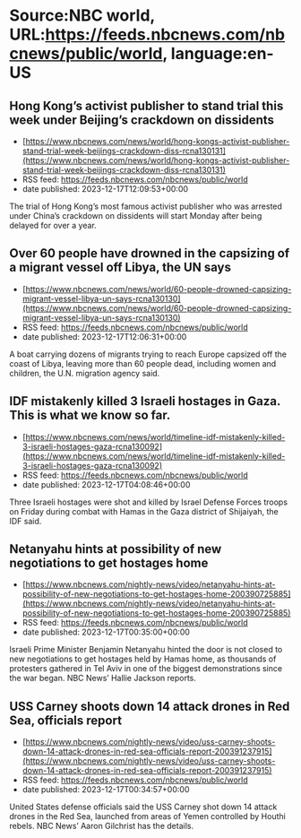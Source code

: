 # Source:NBC world, URL:https://feeds.nbcnews.com/nbcnews/public/world, language:en-US

## Hong Kong’s activist publisher to stand trial this week under Beijing’s crackdown on dissidents
 - [https://www.nbcnews.com/news/world/hong-kongs-activist-publisher-stand-trial-week-beijings-crackdown-diss-rcna130131](https://www.nbcnews.com/news/world/hong-kongs-activist-publisher-stand-trial-week-beijings-crackdown-diss-rcna130131)
 - RSS feed: https://feeds.nbcnews.com/nbcnews/public/world
 - date published: 2023-12-17T12:09:53+00:00

The trial of Hong Kong’s most famous activist publisher who was arrested under China’s crackdown on dissidents will start Monday after being delayed for over a year.

## Over 60 people have drowned in the capsizing of a migrant vessel off Libya, the UN says
 - [https://www.nbcnews.com/news/world/60-people-drowned-capsizing-migrant-vessel-libya-un-says-rcna130130](https://www.nbcnews.com/news/world/60-people-drowned-capsizing-migrant-vessel-libya-un-says-rcna130130)
 - RSS feed: https://feeds.nbcnews.com/nbcnews/public/world
 - date published: 2023-12-17T12:06:31+00:00

A boat carrying dozens of migrants trying to reach Europe capsized off the coast of Libya, leaving more than 60 people dead, including women and children, the U.N. migration agency said.

## IDF mistakenly killed 3 Israeli hostages in Gaza. This is what we know so far.
 - [https://www.nbcnews.com/news/world/timeline-idf-mistakenly-killed-3-israeli-hostages-gaza-rcna130092](https://www.nbcnews.com/news/world/timeline-idf-mistakenly-killed-3-israeli-hostages-gaza-rcna130092)
 - RSS feed: https://feeds.nbcnews.com/nbcnews/public/world
 - date published: 2023-12-17T04:08:46+00:00

Three Israeli hostages were shot and killed by Israel Defense Forces troops on Friday during combat with Hamas in the Gaza district of Shijaiyah, the IDF said.

## Netanyahu hints at possibility of new negotiations to get hostages home
 - [https://www.nbcnews.com/nightly-news/video/netanyahu-hints-at-possibility-of-new-negotiations-to-get-hostages-home-200390725885](https://www.nbcnews.com/nightly-news/video/netanyahu-hints-at-possibility-of-new-negotiations-to-get-hostages-home-200390725885)
 - RSS feed: https://feeds.nbcnews.com/nbcnews/public/world
 - date published: 2023-12-17T00:35:00+00:00

Israeli Prime Minister Benjamin Netanyahu hinted the door is not closed to new negotiations to get hostages held by Hamas home, as thousands of protesters gathered in Tel Aviv in one of the biggest demonstrations since the war began. NBC News’ Hallie Jackson reports.

## USS Carney shoots down 14 attack drones in Red Sea, officials report
 - [https://www.nbcnews.com/nightly-news/video/uss-carney-shoots-down-14-attack-drones-in-red-sea-officials-report-200391237915](https://www.nbcnews.com/nightly-news/video/uss-carney-shoots-down-14-attack-drones-in-red-sea-officials-report-200391237915)
 - RSS feed: https://feeds.nbcnews.com/nbcnews/public/world
 - date published: 2023-12-17T00:34:57+00:00

United States defense officials said the USS Carney shot down 14 attack drones in the Red Sea, launched from areas of Yemen controlled by Houthi rebels. NBC News’ Aaron Gilchrist has the details.

